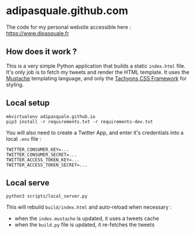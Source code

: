 # adipasquale.github.com

The code for my personal website accessible here : https://www.dipasquale.fr

## How does it work ?

This is a very simple Python application that builds a static `index.html` file. It's only job is to fetch my tweets and render the HTML template. It uses the [Mustache](https://mustache.github.io/) templating language, and only the [Tachyons CSS Framework](http://tachyons.io/) for styling.


## Local setup

```
mkvirtualenv adipasquale.github.io
pip3 install -r requirements.txt -r requirements-dev.txt
```

You will also need to create a Twitter App, and enter it's credentials into a local `.env` file :

```
TWITTER_CONSUMER_KEY=...
TWITTER_CONSUMER_SECRET=...
TWITTER_ACCESS_TOKEN_KEY=...
TWITTER_ACCESS_TOKEN_SECRET=...
```

## Local serve

```
python3 scripts/local_server.py
```

This will rebuild `build/index.html` and auto-reload when necessary :

- when the `index.mustache` is updated, it uses a tweets cache
- when the `build.py` file is updated, it re-fetches the tweets
